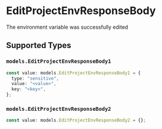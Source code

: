 # EditProjectEnvResponseBody

The environment variable was successfully edited


## Supported Types

### `models.EditProjectEnvResponseBody1`

```typescript
const value: models.EditProjectEnvResponseBody1 = {
  type: "sensitive",
  value: "<value>",
  key: "<key>",
};
```

### `models.EditProjectEnvResponseBody2`

```typescript
const value: models.EditProjectEnvResponseBody2 = {};
```

